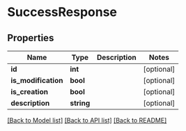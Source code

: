 # SuccessResponse

## Properties
Name | Type | Description | Notes
------------ | ------------- | ------------- | -------------
**id** | **int** |  | [optional] 
**is_modification** | **bool** |  | [optional] 
**is_creation** | **bool** |  | [optional] 
**description** | **string** |  | [optional] 

[[Back to Model list]](../../README.md#documentation-for-models) [[Back to API list]](../../README.md#documentation-for-api-endpoints) [[Back to README]](../../README.md)

